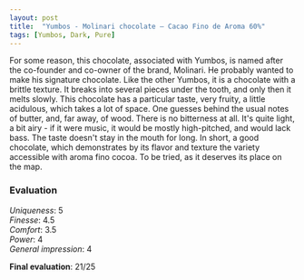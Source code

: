 ```yaml
---
layout: post
title:  "Yumbos - Molinari chocolate – Cacao Fino de Aroma 60%"
tags: [Yumbos, Dark, Pure] 
---
```



For some reason, this chocolate, associated with Yumbos, is named after the co-founder and co-owner of the brand, Molinari. He probably wanted to make his signature chocolate.
Like the other Yumbos, it is a chocolate with a brittle texture. It breaks into several pieces under the tooth, and only then it melts slowly.
This chocolate has a particular taste, very fruity, a little acidulous, which takes a lot of space. One guesses behind the usual notes of butter, and, far away, of wood. There is no bitterness at all. It's quite light, a bit airy - if it were music, it would be mostly high-pitched, and would lack bass. The taste doesn't stay in the mouth for long.
In short, a good chocolate, which demonstrates by its flavor and texture the variety accessible with aroma fino cocoa. To be tried, as it deserves its place on the map.



### Evaluation

_Uniqueness_: 5  
_Finesse_: 4.5  
_Comfort_: 3.5  
_Power_: 4  
_General impression_: 4

**Final evaluation**: 21/25